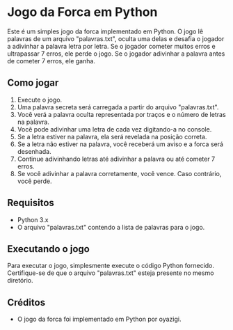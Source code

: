 # Jogo da Forca em Python

Este é um simples jogo da forca implementado em Python. O jogo lê palavras de um arquivo "palavras.txt", oculta uma delas e desafia o jogador a adivinhar a palavra letra por letra. Se o jogador cometer muitos erros e ultrapassar 7 erros, ele perde o jogo. Se o jogador adivinhar a palavra antes de cometer 7 erros, ele ganha.

## Como jogar

1. Execute o jogo.
2. Uma palavra secreta será carregada a partir do arquivo "palavras.txt".
3. Você verá a palavra oculta representada por traços e o número de letras na palavra.
4. Você pode adivinhar uma letra de cada vez digitando-a no console.
5. Se a letra estiver na palavra, ela será revelada na posição correta.
6. Se a letra não estiver na palavra, você receberá um aviso e a forca será desenhada.
7. Continue adivinhando letras até adivinhar a palavra ou até cometer 7 erros.
8. Se você adivinhar a palavra corretamente, você vence. Caso contrário, você perde.

## Requisitos

- Python 3.x
- O arquivo "palavras.txt" contendo a lista de palavras para o jogo.

## Executando o jogo

Para executar o jogo, simplesmente execute o código Python fornecido. Certifique-se de que o arquivo "palavras.txt" esteja presente no mesmo diretório.

## Créditos
- O jogo da forca foi implementado em Python por oyazigi.
